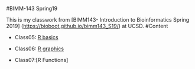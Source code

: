 #BIMM-143 Spring19

This is my classwork from [BIMM143- Introduction to Bioinformatics Spring 2019] (https://bioboot.github.io/bimm143_S19/) at UCSD.
#Content
- Class05: [R basics](https://github.com/rdamezola/bimm143/blob/master/class06/class06/class%206%20version3.Rmd)


- Class06: [R graphics](https://github.com/rdamezola/bimm143/blob/master/class06/class06/class%206%20version3.Rmd)

- Class07:[R Functions]
